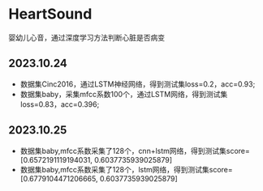 # HeartSound
婴幼儿心音，通过深度学习方法判断心脏是否病变

## 2023.10.24
- 数据集Cinc2016，通过LSTM神经网络，得到测试集loss=0.2，acc=0.93;
- 数据集baby，采集mfcc系数100个，通过LSTM网络，得到测试集loss=0.83，acc=0.396;
## 2023.10.25
- 数据集baby,mfcc系数采集了128个，cnn+lstm网络，得到测试集score=[0.6572191119194031, 0.6037735939025879]
- 数据集baby,mfcc系数采集了128个，lstm网络，得到测试集score=[0.6779104471206665, 0.6037735939025879]
